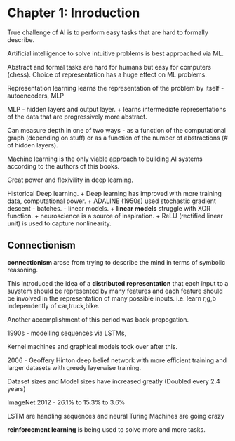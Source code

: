 # Chapter 1: Inroduction

True challenge of AI is to perform easy tasks that are hard to formally describe. 

Artificial intelligence to solve intuitive problems is best approached via ML.

Abstract and formal tasks are hard for humans but easy for computers (chess).
Choice of representation has a huge effect on ML problems.

Representation learning learns the representation of the problem by itself - autoencoders, MLP

MLP - hidden layers and output layer.
    + learns intermediate representations of the data that are progressively more abstract.

Can measure depth in one of two ways - as a function of the computational graph (depending on stuff) or as a function of the number of abstractions (# of hidden layers).

Machine learning is the only viable approach to building AI systems according to the authors of this books.

Great power and flexivility in deep learning.

Historical Deep learning.
    + Deep learning has improved with more training data, computational power.
    + ADALINE (1950s) used stochastic gradient descent - batches.  - linear models.
    + **linear models** struggle with XOR function.
    + neuroscience is a source of inspiration.
    + ReLU (rectified linear unit) is used to capture nonlinearity.

## Connectionism
**connectionism** arose from trying to describe the mind in terms of symbolic reasoning.

This introduced the idea of a **distributed representation** that each input to a suystem should be represented by many features and each feature should be involved in the representation of many possible inputs. i.e. learn r,g,b independently of car,truck,bike.

Another accomplishment of this period was back-propogation. 

1990s - modelling sequences via LSTMs,

Kernel machines and graphical models took over after this. 

2006 - Geoffery Hinton deep belief network with more efficient training and larger datasets with greedy layerwise training.

Dataset sizes and Model sizes have increased greatly (Doubled every 2.4 years)

ImageNet 2012 - 26.1% to 15.3% to 3.6%

LSTM are handling sequences and 
neural Turing Machines are going crazy

**reinforcement learning** is being used to solve more and more tasks.
